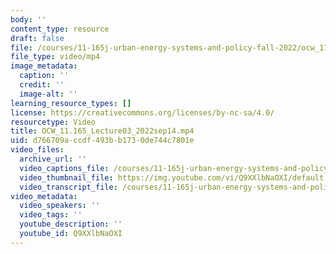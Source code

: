 ```yaml
---
body: ''
content_type: resource
draft: false
file: /courses/11-165j-urban-energy-systems-and-policy-fall-2022/ocw_11165_lecture03_2022sep14_360p_16_9.mp4
file_type: video/mp4
image_metadata:
  caption: ''
  credit: ''
  image-alt: ''
learning_resource_types: []
license: https://creativecommons.org/licenses/by-nc-sa/4.0/
resourcetype: Video
title: OCW_11.165_Lecture03_2022sep14.mp4
uid: d766709a-ccdf-493b-b173-0de744c7801e
video_files:
  archive_url: ''
  video_captions_file: /courses/11-165j-urban-energy-systems-and-policy-fall-2022/1gbqs8F1O09RQo-7Xa7FOp9WdutGt7oSk_transcript.webvtt
  video_thumbnail_file: https://img.youtube.com/vi/Q9XXlbNaOXI/default.jpg
  video_transcript_file: /courses/11-165j-urban-energy-systems-and-policy-fall-2022/1gbqs8F1O09RQo-7Xa7FOp9WdutGt7oSk_transcript.pdf
video_metadata:
  video_speakers: ''
  video_tags: ''
  youtube_description: ''
  youtube_id: Q9XXlbNaOXI
---
```

